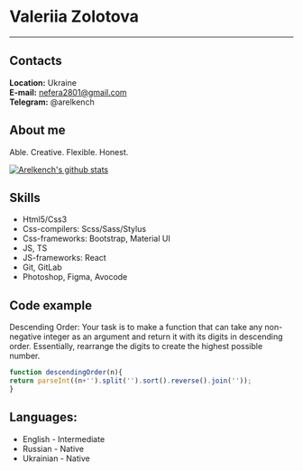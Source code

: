 # Valeriia Zolotova

---

## Contacts
**Location:** Ukraine<br>
**E-mail:** nefera2801@gmail.com<br>
**Telegram:** @arelkench<br>
## About me
Able. Creative. Flexible. Honest. <br>


[![Arelkench's github stats](https://github-readme-stats.vercel.app/api?username=Arelkench&count_private=true&show_icons=true&hide_border=true&hide_title=true)](https://github.com/anuraghazra/github-readme-stats)
## Skills

- Html5/Css3
- Css-compilers: Scss/Sass/Stylus
- Css-frameworks: Bootstrap, Material UI
- JS, TS
- JS-frameworks: React
- Git, GitLab
- Photoshop, Figma, Avocode
## Code example
Descending Order:
Your task is to make a function that can take any non-negative integer as an argument and return it with its digits in descending order. Essentially, rearrange the digits to create the highest possible number.
```javascript
function descendingOrder(n){
return parseInt((n+'').split('').sort().reverse().join(''));
} 
```
## Languages:

- English \- Intermediate
- Russian \- Native
- Ukrainian \- Native